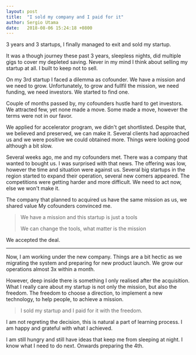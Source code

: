 ```yaml
---
layout: post
title:  "I sold my company and I paid for it"
author: Sergio Utama
date:   2018-08-06 15:24:18 +0800
---
```


3 years and 3 startups, I finally managed to exit and sold my startup.

It was a though journey these past 3 years,
sleepless nights, did multiple gigs to cover my depleted saving.
Never in my mind I think about selling my startup at all. 
I built to keep not to sell.

On my 3rd startup I faced a dilemma as cofounder.
We have a mission and we need to grow.
Unfortunately, to grow and fullfil the mission, we need funding, we need investors.
We started to find one.

Couple of months passed by, my cofounders hustle hard to get investors.
We attracted few, yet none made a move.
Some made a move, however the terms were not in our favor.

We applied for accelerator program, we didn't get shortlisted.
Despite that, we believed and preserved, we can make it.
Several clients had approached us and we were positive we could obtained more.
Things were looking good although a bit slow.

Several weeks ago, me and my cofounders met.
There was a company that wanted to bought us.
I was surprised with that news.
The offering was low, however the time and situation were against us.
Several big startups in the region started to expand their operation, several new comers appeared. 
The competitions were getting harder and more difficult.
We need to act now, else we won't make it.

The company that planned to acquired us have the same mission as us, we shared value
My cofounders convinced me. 

> We have a mission and this startup is just a tools
>
> We can change the tools, what matter is the mission

We accepted the deal.

---

Now, I am working under the new company.
Things are a bit hectic as we migrating the system and preparing for new product launch.
We grow our operations almost 3x within a month.

However, deep inside there is something I only realised after the acquisition.
What I really care about my startup is not only the mission,
but also the freedom.
The freedom to choose a direction, to implement a new technology, to help people, to achieve a mission.

> I sold my startup and I paid for it with the freedom.

I am not regreting the decision, this is natural a part of learning process.
I am happy and grateful with what I achieved.

I am still hungry and still have ideas that keep me from sleeping at night.
I know what I need to do next.
Onwards preparing the 4th.